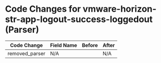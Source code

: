 # Code Changes for vmware-horizon-str-app-logout-success-loggedout (Parser)

| Code Change | Field Name | Before | After |
|-------------|------------|--------|-------|
| removed_parser | N/A |  | N/A |